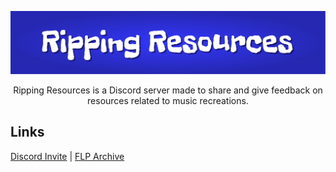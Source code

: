 <p align="center"><img alt="Ripping Resources" src="https://raw.githubusercontent.com/rippingresources/.github/refs/heads/main/profile/Assets/Ripping%20Resources.svg" /><p align="center">
Ripping Resources is a Discord server made to share and give feedback on resources related to music recreations.

## Links
[Discord Invite](https://discord.com/invite/RKapMTC7SK) |
[FLP Archive](https://archive.resources.rip)
